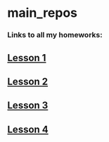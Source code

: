 # main_repos
### Links to all my homeworks:
## [Lesson 1](https://savinganimals.github.io/klyho_maksim_homework1/index.html)
## [Lesson 2](https://savinganimals.github.io/Klyho_maksim_homework2/index.html)
## [Lesson 3](https://savinganimals.github.io/main_repos/)
## [Lesson 4](https://savinganimals.github.io/klyho_maksim_homework4/index.html)